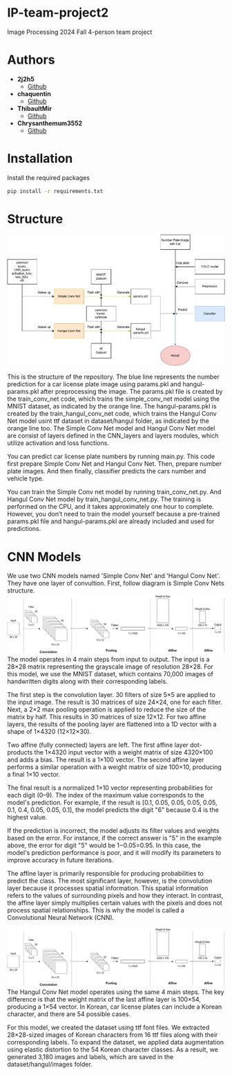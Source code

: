 # IP-team-project2
Image Processing 2024 Fall 4-person team project 

# Authors
- **2j2h5**
    - [Github](https://github.com/2j2h5)
- **chaquentin**
    - [Github](https://github.com/chaquentin)
- **ThibaultMir**
    - [Github](https://github.com/ThibaultMir)
- **Chrysanthemum3552**
    - [Github](https://github.com/Chrysanthemum3552)

# Installation
 Install the required packages
```bash
pip install -r requirements.txt
```

# Structure
![Structure](./images/diagrams/structure-version-3.jpg)

 This is the structure of the repository. The blue line represents the number prediction for a car license plate image using params.pkl and hangul-params.pkl after preprocessing the image. The params.pkl file is created by the train_conv_net code, which trains the simple_conv_net model using the MNIST dataset, as indicated by the orange line. The hangul-params.pkl is created by the train_hangul_conv_net code, which trains the Hangul Conv Net model usint ttf dataset in dataset/hangul folder, as indicated by the orange line too. The Simple Conv Net model and Hangul Conv Net model are consist of layers defined in the CNN_layers and layers modules, which utilize activation and loss functions.

 You can predict car license plate numbers by running main.py. This code first prepare Simple Conv Net and Hangul Conv Net. Then, prepare number plate images. And then finally, classifier predicts the cars number and vehicle type.

 You can train the Simple Conv net model by running train_conv_net.py. And Hangul Conv Net model by train_hangul_conv_net.py. The training is performed on the CPU, and it takes approximately one hour to complete. However, you don’t need to train the model yourself because a pre-trained params.pkl file and hangul-params.pkl are already included and used for predictions.


# CNN Models
 We use two CNN models named 'Simple Conv Net' and 'Hangul Conv Net'. They have one layer of convultion. First, follow diagram is Simple Conv Nets structure.
![Simple Conv Net](./images/diagrams/simple-conv-net.jpg)
 The model operates in 4 main steps from input to output. The input is a 28×28 matrix representing the grayscale image of resolution 28×28. For this model, we use the MNIST dataset, which contains 70,000 images of handwritten digits along with their corresponding labels.

 The first step is the convolution layer. 30 filters of size 5×5 are applied to the input image. The result is 30 matrices of size 24×24, one for each filter. Next, a 2×2 max pooling operation is applied to reduce the size of the matrix by half. This results in 30 matrices of size 12×12. For two affine layers, the results of the pooling layer are flattened into a 1D vector with a shape of 1×4320 (12×12×30).

 Two affine (fully connected) layers are left. The first affine layer dot-products the 1×4320 input vector with a weight matrix of size 4320×100 and adds a bias. The result is a 1×100 vector. The second affine layer performs a similar operation with a weight matrix of size 100×10, producing a final 1×10 vector.

 The final result is a normalized 1×10 vector representing probabilities for each digit (0–9). The index of the maximum value corresponds to the model's prediction. For example, if the result is \[0.1, 0.05, 0.05, 0.05, 0.05, 0.1, 0.4, 0.05, 0.05, 0.1\], the model predicts the digit "6" because 0.4 is the highest value.

 If the prediction is incorrect, the model adjusts its filter values and weights based on the error. For instance, if the correct answer is "5" in the example above, the error for digit "5" would be 1−0.05=0.95. In this case, the model's prediction performance is poor, and it will modify its parameters to improve accuracy in future iterations.

 The affine layer is primarily responsible for producing probabilities to predict the class. The most significant layer, however, is the convolution layer because it processes spatial information. This spatial information refers to the values of surrounding pixels and how they interact. In contrast, the affine layer simply multiplies certain values with the pixels and does not process spatial relationships. This is why the model is called a Convolutional Neural Network (CNN).

![Simple Conv Net](./images/diagrams/hangul-conv-net.jpg)
 The Hangul Conv Net model operates using the same 4 main steps. The key difference is that the weight matrix of the last affine layer is 100×54, producing a 1×54 vector. In Korean, car license plates can include a Korean character, and there are 54 possible cases.

 For this model, we created the dataset using ttf font files. We extracted 28×28-sized images of Korean characters from 16 ttf files along with their corresponding labels. To expand the dataset, we applied data augmentation using elastic distortion to the 54 Korean character classes. As a result, we generated 3,180 images and labels, which are saved in the dataset/hangul/images folder.
